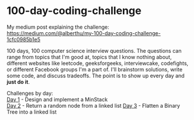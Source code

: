 # 100-day-coding-challenge

My medium post explaining the challenge: https://medium.com/@alberthu/my-100-day-coding-challenge-1cfc0985b1e5

100 days, 100 computer science interview questions. The questions can range from topics that I'm good at,
topics that I know nothing about, different websites like leetcode, geeksforgeeks,
interviewcake, codefights, or different Facebook groups I'm a part of. I'll
brainstorm solutions, write some code, and discuss tradeoffs. The point is to show
up every day and **just do it**.

Challenges by day:  
[Day 1](./day1) - Design and implement a MinStack  
[Day 2](./day2) - Return a random node from a linked list
[Day 3](./day3) - Flatten a Binary Tree into a linked list
